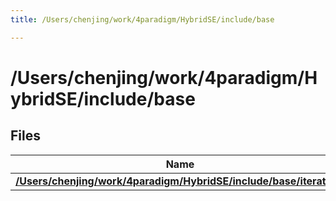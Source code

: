 ```yaml
---
title: /Users/chenjing/work/4paradigm/HybridSE/include/base

---
```

# /Users/chenjing/work/4paradigm/HybridSE/include/base

## Files

| Name           |
| -------------- |
| **[/Users/chenjing/work/4paradigm/HybridSE/include/base/iterator.h](/hybridse/usage/api/c++/Files/iterator_8h.md#file-iterator.h)**  |







